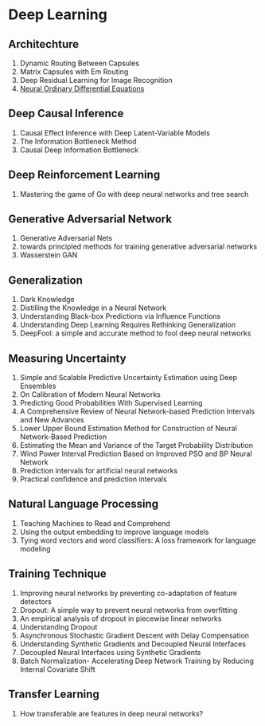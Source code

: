 # Deep Learning

## Architechture

1. Dynamic Routing Between Capsules
2. Matrix Capsules with Em Routing
3. Deep Residual Learning for Image Recognition
4. [Neural Ordinary Differential Equations](../notes/NeuralODE.html)

## Deep Causal Inference

1. Causal Effect Inference with Deep Latent-Variable Models
2. The Information Bottleneck Method
3. Causal Deep Information Bottleneck

## Deep Reinforcement Learning

1. Mastering the game of Go with deep neural networks and tree search

## Generative Adversarial Network

1. Generative Adversarial Nets
2. towards principled methods for training generative adversarial networks
3. Wasserstein GAN

## Generalization

1. Dark Knowledge
2. Distilling the Knowledge in a Neural Network 
3. Understanding Black-box Predictions via Influence Functions
4. Understanding Deep Learning Requires Rethinking Generalization
5. DeepFool: a simple and accurate method to fool deep neural networks


## Measuring Uncertainty

1. Simple and Scalable Predictive Uncertainty Estimation using Deep Ensembles
2. On Calibration of Modern Neural Networks
3. Predicting Good Probabilities With Supervised Learning 
4. A Comprehensive Review of Neural Network-based Prediction Intervals and New Advances
5. Lower Upper Bound Estimation Method for Construction of Neural Network-Based Prediction
6. Estimating the Mean and Variance of the Target Probability Distribution
7. Wind Power Interval Prediction Based on Improved PSO and BP Neural Network
8. Prediction intervals for artificial neural networks
9. Practical confidence and prediction intervals

## Natural Language Processing

1. Teaching Machines to Read and Comprehend
2. Using the output embedding to improve language models
3. Tying word vectors and word classifiers: A loss framework for language modeling

## Training Technique

1. Improving neural networks by preventing co-adaptation of feature detectors
2. Dropout: A simple way to prevent neural networks from overfitting
3. An empirical analysis of dropout in piecewise linear networks
4. Understanding Dropout
5. Asynchronous Stochastic Gradient Descent with Delay Compensation
6. Understanding Synthetic Gradients and Decoupled Neural Interfaces
7. Decoupled Neural Interfaces using Synthetic Gradients
8. Batch Normalization- Accelerating Deep Network Training by Reducing Internal Covariate Shift

## Transfer Learning

1. How transferable are features in deep neural networks?